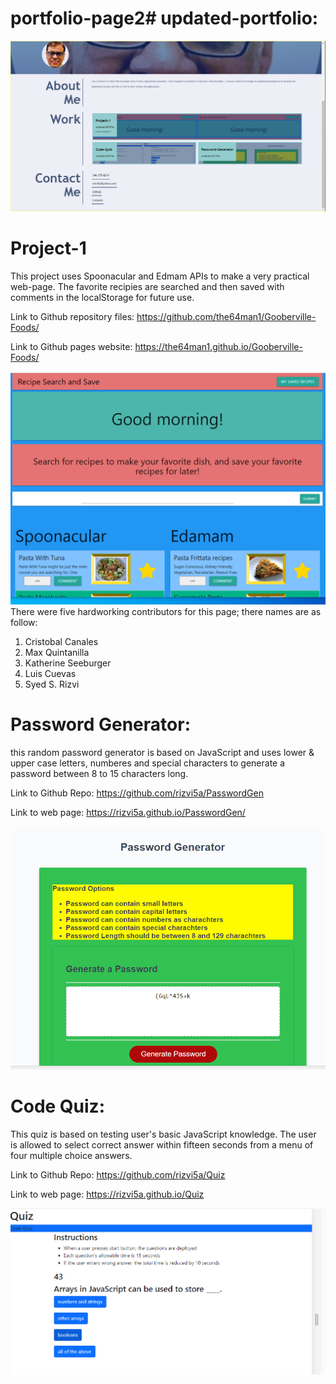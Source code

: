 # portfolio-page2# updated-portfolio:
 <img src="assets/images/updated-portfolio.png" alt="updated-portfolio Picture>/img"> 

# Project-1

This project uses Spoonacular and Edmam APIs to make a very practical web-page. The favorite recipies are searched and then saved with comments in the localStorage for future use.

Link to Github repository files: https://github.com/the64man1/Gooberville-Foods/

Link to Github pages website: https://the64man1.github.io/Gooberville-Foods/


 <img src="assets/images/Project-1.png" alt="Project-1 Picture>/img"> 
There were five hardworking contributors for this page; there names are as follow:

1. Cristobal Canales
2. Max Quintanilla
3. Katherine Seeburger
4. Luis Cuevas
5. Syed S. Rizvi

# Password Generator:

this random password generator is based on JavaScript and uses lower & upper case letters, numberes and special characters to generate a password between 8 to 15 characters long.

Link to Github Repo: https://github.com/rizvi5a/PasswordGen

Link to web page: https://rizvi5a.github.io/PasswordGen/

<img src="assets/images/Password-Generator.png" alt="Password Generator Picture>/img"> 

# Code Quiz:

This quiz is based on testing user's basic JavaScript knowledge. The user is allowed to select correct answer within fifteen seconds from a menu of four multiple choice answers. 

Link to Github Repo: https://github.com/rizvi5a/Quiz

Link to web page: https://rizvi5a.github.io/Quiz

<img src="assets/images/Code-Quiz.png" alt="Code Quiz Picture>/img">